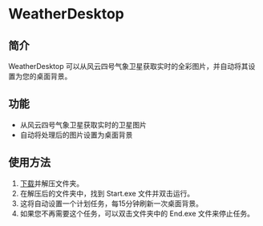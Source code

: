 # WeatherDesktop

## 简介

WeatherDesktop 可以从风云四号气象卫星获取实时的全彩图片，并自动将其设置为您的桌面背景。

## 功能

- 从风云四号气象卫星获取实时的卫星图片
- 自动将处理后的图片设置为桌面背景

## 使用方法

1. [下载](https://github.com/superdun/WeatherDesktop/releases/download/1.0.0/WeatherDesktop.7z)并解压文件夹。
2. 在解压后的文件夹中，找到 Start.exe 文件并双击运行。
3. 这将自动设置一个计划任务，每15分钟刷新一次桌面背景。
4. 如果您不再需要这个任务，可以双击文件夹中的 End.exe 文件来停止任务。


